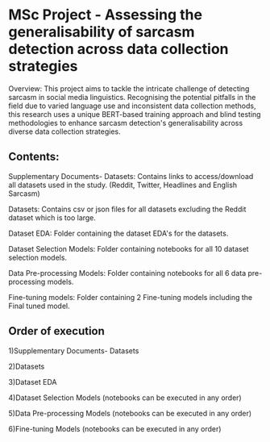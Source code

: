 
# MSc Project - Assessing the generalisability of sarcasm detection across data collection strategies

Overview:
This project aims to tackle the intricate challenge of detecting sarcasm in social media linguistics. Recognising the potential pitfalls in the field due to varied language use and inconsistent data collection methods, this research uses a unique BERT-based training approach  and blind testing methodologies to enhance sarcasm detection's generalisability across diverse data collection strategies.

## Contents:
Supplementary Documents- Datasets: Contains links to access/download all datasets used in the study. (Reddit, Twitter, Headlines and English Sarcasm)

Datasets: Contains csv or json files for all datasets excluding the Reddit dataset which is too large.

Dataset EDA: Folder containing the dataset EDA's for the datasets.

Dataset Selection Models: Folder containing notebooks for all 10 dataset selection models.

Data Pre-processing Models: Folder containing notebooks for all 6 data pre-processing models.

Fine-tuning models: Folder containing 2 Fine-tuning models including the Final tuned model.

## Order of execution

1)Supplementary Documents- Datasets

2)Datasets

3)Dataset EDA

4)Dataset Selection Models (notebooks can be executed in any order)

5)Data Pre-processing Models (notebooks can be executed in any order)

6)Fine-tuning Models (notebooks can be executed in any order)
